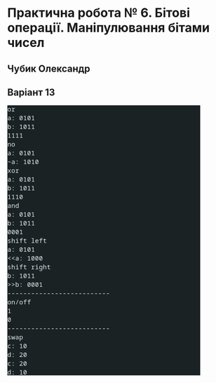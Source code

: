 # Практична робота № 6. Бітові операції. Маніпулювання бітами чисел


## Чубик Олександр


## Варіант 13


![](final.png)
